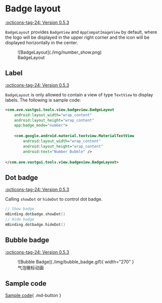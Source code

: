 # Badge layout

[:octicons-tag-24: Version 0.5.3](https://ave.entropy2020.cn/version/VastTools/#053)

`BadgeLayout` provides `BadgeView` and `AppCompatImageView` by default, where the logo will be displayed in the upper right corner and the icon will be displayed horizontally in the center.

<figure markdown>
  ![BadgeLayout](./img/number_show.png)
  <figcaption>BadgeLayout</figcaption>
</figure>

## Label

[:octicons-tag-24: Version 0.5.3](https://ave.entropy2020.cn/version/VastTools/#053)

`BadgeLayout` is only allowed to contain a view of type `TextView` to display labels. The following is sample code:

```xml
<com.ave.vastgui.tools.view.badgeview.BadgeLayout
    android:layout_width="wrap_content"
    android:layout_height="wrap_content"
    app:badge_mode="number">

    <com.google.android.material.textview.MaterialTextView
        android:layout_width="wrap_content"
        android:layout_height="wrap_content"
        android:text="Number Bubble" />

</com.ave.vastgui.tools.view.badgeview.BadgeLayout>
```

## Dot badge

[:octicons-tag-24: Version 0.5.3](https://ave.entropy2020.cn/version/VastTools/#053)

Calling `showDot` or `hideDot` to control dot badge.

```kotlin
// Show badge
mBinding.dotbadge.showDot()
// Hide badge
mBinding.dotbadge.hideDot()
```

## Bubble badge

[:octicons-tag-24: Version 0.5.3](https://ave.entropy2020.cn/version/VastTools/#053)

<figure markdown>
  ![Bubble Badge](./img/bubble_badge.gif){ width="270" }
  <figcaption>气泡徽标动画</figcaption>
</figure>

## Sample code

[Sample code](https://github.com/SakurajimaMaii/Android-Vast-Extension/blob/develop/app/src/main/java/com/ave/vastgui/app/activity/view/BadgeViewActivity.kt){ .md-button }

